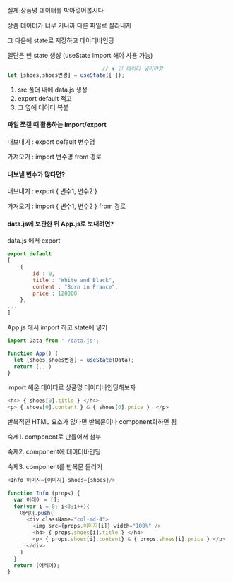 실제 상품명 데이터를 박아넣어봅시다

상품 데이터가 너무 기니까 다른 파일로 잘라내자

그 다음에 state로 저장하고 데이터바인딩



일단은 빈 state 생성 (useState import 해야 사용 가능)

```js
							  // ▼ 긴 데이터 넣어야함  
let [shoes,shoes변경] = useState([ ]);
```

1. src 폴더 내에 data.js 생성
2. export default 적고
3. 그 옆에 데이터 복붙



#### 파일 쪼갤 때 활용하는 import/export

내보내기 : export default 변수명

가져오기 : import 변수명 from 경로

#### 내보낼 변수가 많다면?

내보내기 : export { 변수1, 변수2 }

가져오기 : import { 변수1, 변수2 } from 경로



#### data.js에 보관한 뒤 App.js로 보내려면?

data.js 에서 export

```js
export default
[
    {
        id : 0,
        title : "White and Black",
        content : "Born in France",
        price : 120000
    },
...
]
```

App.js 에서 import 하고 state에 넣기

```js
import Data from './data.js';

function App() {
  let [shoes,shoes변경] = useState(Data);
  return (...)
}
```

import 해온 데이터로 상품명 데이터바인딩해보자

```js
<h4> { shoes[0].title } </h4>
<p> { shoes[0].content } & { shoes[0].price }  </p>
```



반복적인 HTML 요소가 많다면 반복문이나 component화하면 됨

숙제1. component로 만들어서 첨부

숙제2. component에 데이터바인딩

숙제3. component를 반복문 돌리기

```js
<Info 이미지={이미지} shoes={shoes}/>
    
function Info (props) {
  var 어레이 = [];
  for(var i = 0; i<3;i++){
    어레이.push(
      <div className="col-md-4">
        <img src={props.이미지[i]} width="100%" />
        <h4> { props.shoes[i].title } </h4>
        <p> { props.shoes[i].content} & { props.shoes[i].price } </p>
      </div>
    )
  }
  return (어레이);
}
```

